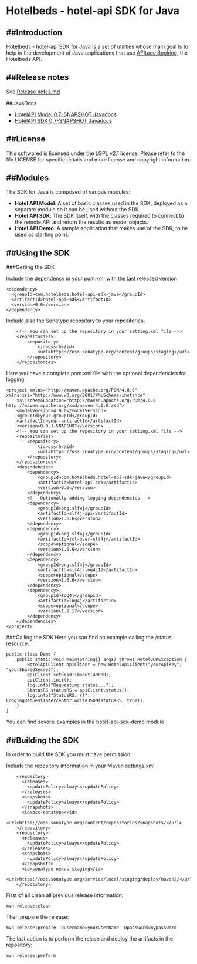 # Hotelbeds - hotel-api SDK for Java
##Introduction
------------
Hotelbeds - hotel-api SDK for Java is a set of utilities whose main goal is to help
in the development of Java applications that use [APItude Booking](https://developer.hotelbeds.com), the Hotelbeds API.

##Release notes
------------------------------------------
See [Release notes.md](https://github.com/hotelbeds-sdk/hotel-api-sdk-java/blob/master/RELEASE_NOTES.md)

##JavaDocs
* [HotelAPI Model 0.7-SNAPSHOT Javadocs](http://hotelbeds-sdk.github.io/hotel-api-sdk-java/hotel-api-model/0.7-SNAPSHOT/apidocs/)
* [HotelAPI SDK 0.7-SNAPSHOT Javadocs](http://hotelbeds-sdk.github.io/hotel-api-sdk-java/hotel-api-sdk/0.7-SNAPSHOT/apidocs/)

##License
-------
This softwared is licensed under the LGPL v2.1 license. Please refer to the file LICENSE for specific details and more license and copyright information.

##Modules
-------------------
The SDK for Java is composed of various modules:

* **Hotel API Model**: A set of basic classes used in the SDK, deployed as a separate module so it can be used without the SDK
* **Hotel API SDK**: The SDK itself, with the classes required to connect to the remote API and return the results as model objects. 
* **Hotel API Demo**: A sample application that makes use of the SDK, to be used as starting point.

##Using the SDK
-------------------
###Getting the SDK

Include the dependency in your pom.xml with the last released version

    <dependency>
      <groupId>com.hotelbeds.hotel-api-sdk-java</groupId>
      <artifactId>hotel-api-sdk</artifactId>
      <version>0.6</version>
    </dependency>

Include also the Sonatype repository to your repositories:

    	<!-- You can set up the repository in your setting.xml file -->
    	<repositories>
    		<repository>
    			<id>ossrh</id>
    			<url>https://oss.sonatype.org/content/groups/staging</url>
    		</repository>
    	</repositories>

Here you have a complete pom.xml file with the optional dependencies for logging

    <project xmlns="http://maven.apache.org/POM/4.0.0" xmlns:xsi="http://www.w3.org/2001/XMLSchema-instance"
    	xsi:schemaLocation="http://maven.apache.org/POM/4.0.0 http://maven.apache.org/xsd/maven-4.0.0.xsd">
    	<modelVersion>4.0.0</modelVersion>
    	<groupId>your.groupId</groupId>
    	<artifactId>your-artifactId</artifactId>
    	<version>0.0.1-SNAPSHOT</version>
    	<!-- You can set up the repository in your setting.xml file -->
    	<repositories>
    		<repository>
    			<id>ossrh</id>
    			<url>https://oss.sonatype.org/content/groups/staging</url>
    		</repository>
    	</repositories>
    	<dependencies>
    		<dependency>
    			<groupId>com.hotelbeds.hotel-api-sdk-java</groupId>
    			<artifactId>hotel-api-sdk</artifactId>
    			<version>0.6</version>
    		</dependency>
    		<!-- Optionally adding logging dependencies -->
    		<dependency>
    			<groupId>org.slf4j</groupId>
    			<artifactId>slf4j-api</artifactId>
    			<version>1.6.6</version>
    		</dependency>
    		<dependency>
    			<groupId>org.slf4j</groupId>
    			<artifactId>jcl-over-slf4j</artifactId>
    			<scope>optional</scope>
    			<version>1.6.6</version>
    		</dependency>
    		<dependency>
    			<groupId>org.slf4j</groupId>
    			<artifactId>slf4j-log4j12</artifactId>
    			<scope>optional</scope>
    			<version>1.6.6</version>
    		</dependency>
    		<dependency>
    			<groupId>log4j</groupId>
    			<artifactId>log4j</artifactId>
    			<scope>optional</scope>
    			<version>1.2.17</version>
    		</dependency>
    	</dependencies>
    </project>

###Calling the SDK
Here you can find an example calling the /status resource.

    public class Demo {
        public static void main(String[] args) throws HotelSDKException {
            HotelApiClient apiClient = new HotelApiClient("yourApiKey", "yourSharedSecret");
            apiClient.setReadTimeout(40000);
            apiClient.init();
            log.info("Requesting status...");
            StatusRS statusRS = apiClient.status();
            log.info("StatusRS: {}", LoggingRequestInterceptor.writeJSON(statusRS, true));
        }
    }

You can find several examples in the [hotel-api-sdk-demo](https://github.com/hotelbeds-sdk/hotel-api-sdk-java/blob/master/hotel-api-sdk-demo/src/main/java/tst/HotelAPIClientDemo.java) module

##Building the SDK
----------------------
In order to build the SDK you must have permission.

Include the repository information in your Maven settings.xml

        <repository>
          <releases>
            <updatePolicy>always</updatePolicy>
          </releases>
          <snapshots>
            <updatePolicy>always</updatePolicy>
          </snapshots>
          <id>oss-sonatype</id>
          <url>https://oss.sonatype.org/content/repositories/snapshots/</url>
        </repository>
        <repository>
          <releases>
            <updatePolicy>always</updatePolicy>
          </releases>
          <snapshots>
            <updatePolicy>always</updatePolicy>
          </snapshots>
          <id>sonatype-nexus-staging</id>
          <url>https://oss.sonatype.org/service/local/staging/deploy/maven2/</url>
        </repository>

First of all clean all previous release information:

    mvn release:clean

Then prepare the release:

    mvn release:prepare -Dusername=yourUserName -Dpassword=mypassword

The last action is to perform the relase and deploy the artifacts in the repository:

    mvn release:perform

